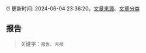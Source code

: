 :alarm_clock: 更新时间: 2024-06-04 23:36:20。[文章来源](/README.md)、[文章分类](/TAGS.md)

## 报告


> 关键字：`报告`、`月报`



